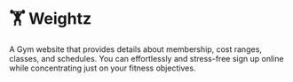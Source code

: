 # 🏋️ Weightz

A Gym website that provides details about membership, cost ranges, classes, and schedules. You can effortlessly and stress-free sign up online while concentrating just on your fitness objectives.
